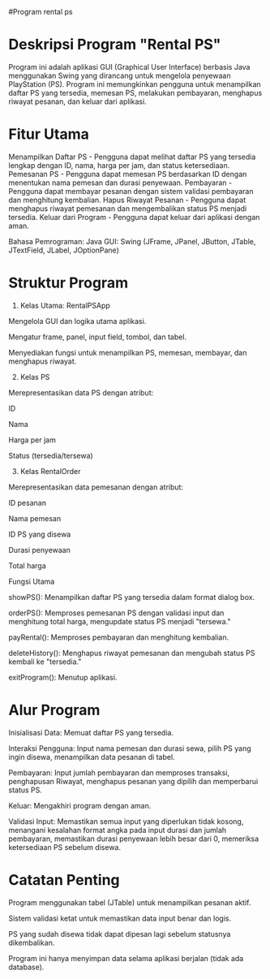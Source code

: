 #Program rental ps

# Deskripsi Program "Rental PS"
Program ini adalah aplikasi GUI (Graphical User Interface) berbasis Java menggunakan Swing yang dirancang untuk mengelola penyewaan PlayStation (PS). Program ini memungkinkan pengguna untuk menampilkan daftar PS yang tersedia, memesan PS, melakukan pembayaran, menghapus riwayat pesanan, dan keluar dari aplikasi.

# Fitur Utama
Menampilkan Daftar PS - Pengguna dapat melihat daftar PS yang tersedia lengkap dengan ID, nama, harga per jam, dan status ketersediaan.
Pemesanan PS - Pengguna dapat memesan PS berdasarkan ID dengan menentukan nama pemesan dan durasi penyewaan.
Pembayaran - Pengguna dapat membayar pesanan dengan sistem validasi pembayaran dan menghitung kembalian.
Hapus Riwayat Pesanan - Pengguna dapat menghapus riwayat pemesanan dan mengembalikan status PS menjadi tersedia.
Keluar dari Program - Pengguna dapat keluar dari aplikasi dengan aman.

Bahasa Pemrograman: Java
GUI: Swing (JFrame, JPanel, JButton, JTable, JTextField, JLabel, JOptionPane)

# Struktur Program

1. Kelas Utama: RentalPSApp

Mengelola GUI dan logika utama aplikasi.

Mengatur frame, panel, input field, tombol, dan tabel.

Menyediakan fungsi untuk menampilkan PS, memesan, membayar, dan menghapus riwayat.

2. Kelas PS

Merepresentasikan data PS dengan atribut:

ID

Nama

Harga per jam

Status (tersedia/tersewa)

3. Kelas RentalOrder

Merepresentasikan data pemesanan dengan atribut:

ID pesanan

Nama pemesan

ID PS yang disewa

Durasi penyewaan

Total harga

Fungsi Utama

showPS(): Menampilkan daftar PS yang tersedia dalam format dialog box.

orderPS(): Memproses pemesanan PS dengan validasi input dan menghitung total harga, mengupdate status PS menjadi "tersewa."

payRental(): Memproses pembayaran dan menghitung kembalian.

deleteHistory(): Menghapus riwayat pemesanan dan mengubah status PS kembali ke "tersedia."

exitProgram(): Menutup aplikasi.

# Alur Program

Inisialisasi Data: Memuat daftar PS yang tersedia.

Interaksi Pengguna: Input nama pemesan dan durasi sewa, pilih PS yang ingin disewa, menampilkan data pesanan di tabel.

Pembayaran: Input jumlah pembayaran dan memproses transaksi, penghapusan Riwayat, menghapus pesanan yang dipilih dan memperbarui status PS.

Keluar: Mengakhiri program dengan aman.

Validasi Input: Memastikan semua input yang diperlukan tidak kosong, menangani kesalahan format angka pada input durasi dan jumlah pembayaran, memastikan durasi penyewaan lebih besar dari 0, memeriksa ketersediaan PS sebelum disewa.

# Catatan Penting

Program menggunakan tabel (JTable) untuk menampilkan pesanan aktif.

Sistem validasi ketat untuk memastikan data input benar dan logis.

PS yang sudah disewa tidak dapat dipesan lagi sebelum statusnya dikembalikan.

Program ini hanya menyimpan data selama aplikasi berjalan (tidak ada database).
